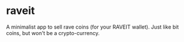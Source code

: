 # raveit
A minimalist app to sell rave coins (for your RAVEIT wallet). Just like bit coins, but won't be a crypto-currency.
